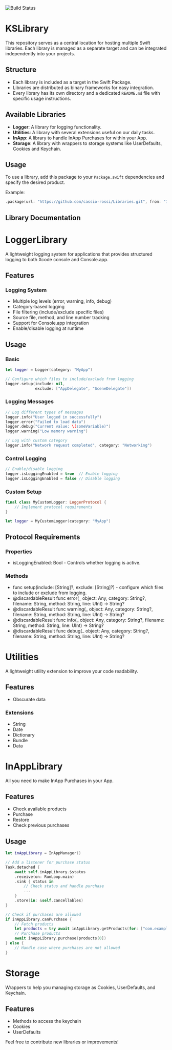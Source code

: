 ![Build Status](https://app.bitrise.io/app/a58275fc-4164-46e9-93c5-c70ca7acdd0f/status.svg?token=5EQ_0F2eKe6vxG7O47IvtQ&branch=main)

# KSLibrary

This repository serves as a central location for hosting multiple Swift libraries. Each library is managed as a separate target and can be integrated independently into your projects.

## Structure

- Each library is included as a target in the Swift Package.
- Libraries are distributed as binary frameworks for easy integration.
- Every library has its own directory and a dedicated `README.md` file with specific usage instructions.

## Available Libraries

- **Logger**: A library for logging functionality.
- **Utilities**: A library with several extensions useful on our daily tasks.
- **InApp**: A library to handle InApp Purchases for within your App.
- **Storage**: A library with wrappers to storage systems like UserDefaults, Cookies and Keychain.

## Usage

To use a library, add this package to your `Package.swift` dependencies and specify the desired product.

Example:
```swift
.package(url: "https://github.com/cassio-rossi/Libraries.git", from: "1.0.0")
```

## Library Documentation

# LoggerLibrary

A lightweight logging system for applications that provides structured logging to both Xcode console and Console.app.

## Features

### Logging System
- Multiple log levels (error, warning, info, debug)
- Category-based logging
- File filtering (include/exclude specific files)
- Source file, method, and line number tracking
- Support for Console.app integration
- Enable/disable logging at runtime

## Usage

### Basic

```swift
let logger = Logger(category: "MyApp")

// Configure which files to include/exclude from logging
logger.setup(include: nil,
             exclude: ["AppDelegate", "SceneDelegate"])
```

### Logging Messages

```swift
// Log different types of messages
logger.info("User logged in successfully")
logger.error("Failed to load data")
logger.debug("Current value: \(someVariable)")
logger.warning("Low memory warning")

// Log with custom category
logger.info("Network request completed", category: "Networking")
```

### Control Logging

```swift
// Enable/disable logging
logger.isLoggingEnabled = true  // Enable logging
logger.isLoggingEnabled = false // Disable logging
```

### Custom Setup

```swift
final class MyCustomLogger: LoggerProtocol {
    // Implement protocol requirements
}

let logger = MyCustomLogger(category: "MyApp")
```

## Protocol Requirements

### Properties

- isLoggingEnabled: Bool - Controls whether logging is active.

### Methods

- func setup(include: [String]?, exclude: [String]?) - configure which files to include or exclude from logging.
- @discardableResult func error(_ object: Any, category: String?, filename: String, method: String, line: UInt) -> String?
- @discardableResult func warning(_ object: Any, category: String?, filename: String, method: String, line: UInt) -> String?
- @discardableResult func info(_ object: Any, category: String?, filename: String, method: String, line: UInt) -> String?
- @discardableResult func debug(_ object: Any, category: String?, filename: String, method: String, line: UInt) -> String?

# Utilities

A lightweight utility extension to improve your code readability.

## Features
- Obscurate data

### Extensions
- String
- Date
- Dictionary
- Bundle
- Data

# InAppLibrary

All you need to make InApp Purchases in your App.

## Features
- Check available products
- Purchase
- Restore
- Check previous purchases

## Usage

```swift
let inAppLibrary = InAppManager()

// Add a listener for purchase status
Task.detached {
    await self.inAppLibrary.$status
    .receive(on: RunLoop.main)
    .sink { status in
        // Check status and handle purchase
        ...
    }
    .store(in: &self.cancellables)
}

// Check if purchases are allowed
if inAppLibrary.canPurchase {
    // Fetch products
    let products = try await inAppLibrary.getProducts(for: ["com.example.product1", "com.example.product2"])
    // Purchase products
    await inAppLibrary.purchase(products[0])
} else {
    // Handle case where purchases are not allowed
}
```

# Storage

Wrappers to help you managing storage as Cookies, UserDefaults, and Keychain.

## Features

- Methods to access the keychain
- Cookies
- UserDefaults

Feel free to contribute new libraries or improvements!

